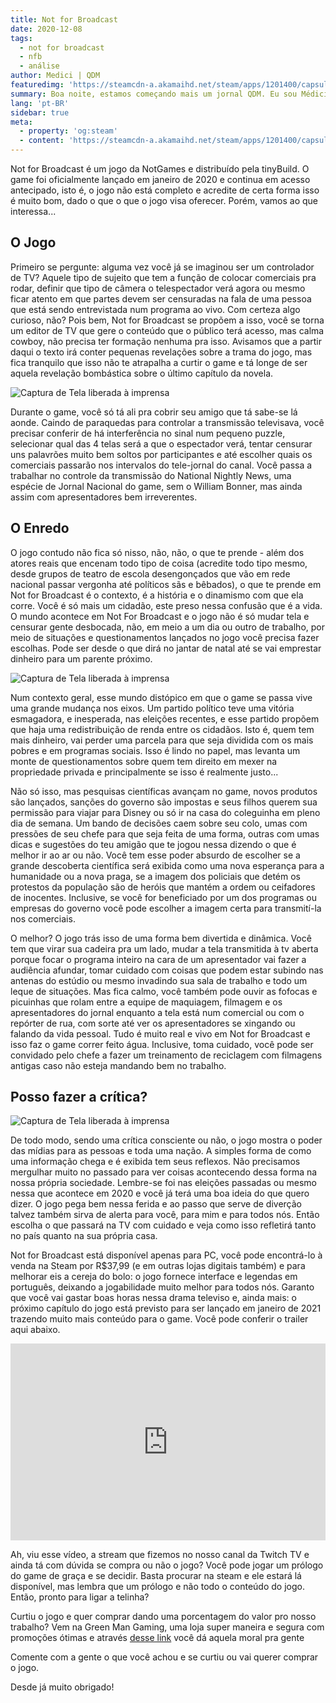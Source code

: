 ```yaml
---
title: Not for Broadcast
date: 2020-12-08
tags: 
  - not for broadcast
  - nfb
  - análise
author: Medici | QDM
featuredimg: 'https://steamcdn-a.akamaihd.net/steam/apps/1201400/capsule_616x353.jpg'
summary: Boa noite, estamos começando mais um jornal QDM. Eu sou Médici, sua apresentadora e agora veremos as notícias da noite!
lang: 'pt-BR'
sidebar: true
meta:
  - property: 'og:steam'
  - content: 'https://steamcdn-a.akamaihd.net/steam/apps/1201400/capsule_616x353.jpg'
---
```

Not for Broadcast é um jogo da NotGames e distribuído pela tinyBuild. O game foi oficialmente lançado em janeiro de 2020 e continua em acesso antecipado, isto é, o jogo não está completo e acredite de certa forma isso é muito bom, dado o que o que o jogo visa oferecer. Porém, vamos ao que interessa...

## O Jogo

Primeiro se pergunte: alguma vez você já se imaginou ser um controlador de TV? Aquele tipo de sujeito que tem a função de colocar comerciais pra rodar, definir que tipo de câmera o telespectador verá agora ou mesmo ficar atento em que partes devem ser censuradas na fala de uma pessoa que está sendo entrevistada num programa ao vivo. Com certeza algo curioso, não? Pois bem, Not for Broadcast se propõem a isso, você se torna um editor de TV que gere o conteúdo que o público terá acesso, mas calma cowboy, não precisa ter formação nenhuma pra isso. Avisamos que a partir daqui o texto irá conter pequenas revelações sobre a trama do jogo, mas fica tranquilo que isso não te atrapalha a curtir o game e tá longe de ser aquela revelação bombástica sobre o último capítulo da novela.

![Captura de Tela liberada à imprensa](https://pbs.twimg.com/media/Eck7muDWkAEDifD?format=png&name=small)

Durante o game, você só tá ali pra cobrir seu amigo que tá sabe-se lá aonde. Caindo de paraquedas para controlar a transmissão televisava, você precisar conferir de há interferência no sinal num pequeno puzzle, selecionar qual das 4 telas será a que o espectador verá, tentar censurar uns palavrões muito bem soltos por participantes e até escolher quais os comerciais passarão nos intervalos do tele-jornal do canal. Você passa a trabalhar no controle da transmissão do National Nightly News, uma espécie de Jornal Nacional do game, sem o William Bonner, mas ainda assim com apresentadores bem irreverentes.

## O Enredo

O jogo contudo não fica só nisso, não, não, o que te prende - além dos atores reais que encenam todo tipo de coisa (acredite todo tipo mesmo, desde grupos de teatro de escola desengonçados que vão em rede nacional passar vergonha até políticos sãs e bêbados), o que te prende em Not for Broadcast é o contexto, é a história e o dinamismo com que ela corre. Você é só mais um cidadão, este preso nessa confusão que é a vida. O mundo acontece em Not For Broadcast e o jogo não é só mudar tela e censurar gente desbocada, não, em meio a um dia ou outro de trabalho, por meio de situações e questionamentos lançados no jogo você precisa fazer escolhas. Pode ser desde o que dirá no jantar de natal até se vai emprestar dinheiro para um parente próximo.

![Captura de Tela liberada à imprensa](https://pbs.twimg.com/tweet_video_thumb/ENr1lVwUwAU3yfH.jpg)

Num contexto geral, esse mundo distópico em que o game se passa vive uma grande mudança nos eixos. Um partido político teve uma vitória esmagadora, e inesperada, nas eleições recentes, e esse partido propõem que haja uma redistribuição de renda entre os cidadãos. Isto é, quem tem mais dinheiro, vai perder uma parcela para que seja dividida com os mais pobres e em programas sociais. Isso é lindo no papel, mas levanta um monte de questionamentos sobre quem tem direito em mexer na propriedade privada e principalmente se isso é realmente justo...

Não só isso, mas pesquisas científicas avançam no game, novos produtos são lançados, sanções do governo são impostas e seus filhos querem sua permissão para viajar para Disney ou só ir na casa do coleguinha em pleno dia de semana. Um bando de decisões caem sobre seu colo, umas com pressões de seu chefe para que seja feita de uma forma, outras com umas dicas e sugestões do teu amigão que te jogou nessa dizendo o que é melhor ir ao ar ou não. Você tem esse poder absurdo de escolher se a grande descoberta científica será exibida como uma nova esperança para a humanidade ou a nova praga, se a imagem dos policiais que detém os protestos da população são de heróis que mantém a ordem ou ceifadores de inocentes. Inclusive, se você for beneficiado por um dos programas ou empresas do governo você pode escolher a imagem certa para transmití-la nos comerciais.

O melhor? O jogo trás isso de uma forma bem divertida e dinâmica. Você tem que virar sua cadeira pra um lado, mudar a tela transmitida à tv aberta porque focar o programa inteiro na cara de um apresentador vai fazer a audiência afundar, tomar cuidado com coisas que podem estar subindo nas antenas do estúdio ou mesmo invadindo sua sala de trabalho e todo um leque de situações. Mas fica calmo, você também pode ouvir as fofocas e picuinhas que rolam entre a equipe de maquiagem, filmagem e os apresentadores do jornal enquanto a tela está num comercial ou com o repórter de rua, com sorte até ver os apresentadores se xingando ou falando da vida pessoal. Tudo é muito real e vivo em Not for Broadcast e isso faz o game correr feito água. Inclusive, toma cuidado, você pode ser convidado pelo chefe a fazer um treinamento de reciclagem com filmagens antigas caso não esteja mandando bem no trabalho.

## Posso fazer a crítica?

![Captura de Tela liberada à imprensa](https://pbs.twimg.com/media/ES77UjVWAAE0u1-?format=jpg&name=small)

De todo modo, sendo uma crítica consciente ou não, o jogo mostra o poder das mídias para as pessoas e toda uma nação. A simples forma de como uma informação chega e é exibida tem seus reflexos. Não precisamos mergulhar muito no passado para ver coisas acontecendo dessa forma na nossa própria sociedade. Lembre-se foi nas eleições passadas ou mesmo nessa que acontece em 2020 e você já terá uma boa ideia do que quero dizer. O jogo pega bem nessa ferida e ao passo que serve de diverção talvez também sirva de alerta para você, para mim e para todos nós. Então escolha o que passará na TV com cuidado e veja como isso refletirá tanto no país quanto na sua própria casa.

Not for Broadcast está disponível apenas para PC, você pode encontrá-lo à venda na Steam por R$37,99 (e em outras lojas digitais também) e para melhorar eis a cereja do bolo: o jogo fornece interface e legendas em português, deixando a jogabilidade muito melhor para todos nós. Garanto que você vai gastar boas horas nessa drama televiso e, ainda mais: o próximo capítulo do jogo está previsto para ser lançado em janeiro de 2021 trazendo muito mais conteúdo para o game. Você pode conferir o trailer aqui abaixo.
<iframe width="100%" height="315" src="https://www.youtube.com/embed/pM1Eel07n6A" frameborder="0" allow="autoplay; encrypted-media" allowfullscreen></iframe>


Ah, viu esse vídeo, a stream que fizemos no nosso canal da Twitch TV e ainda tá com dúvida se compra ou não o jogo? Você pode jogar um prólogo do game de graça e se decidir. Basta procurar na steam e ele estará lá disponível, mas lembra que um prólogo e não todo o conteúdo do jogo. Então, pronto para ligar a telinha?

Curtiu o jogo e quer comprar dando uma porcentagem do valor pro nosso trabalho? Vem na Green Man Gaming, uma loja super maneira e segura com promoções ótimas e através [desse link](https://www.greenmangaming.com/games/not-for-broadcast-pc/?tap_a=50262-8d2b33&tap_s=1170101-975a83) você dá aquela moral pra gente

Comente com a gente o que você achou e se curtiu ou vai querer comprar o jogo.

Desde já muito obrigado!